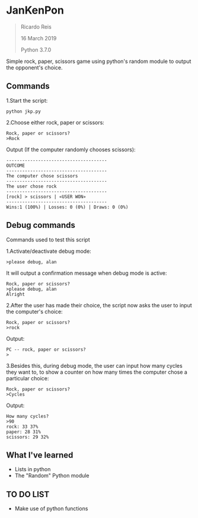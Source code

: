 # JanKenPon

> Ricardo Reis
> 
> 16 March 2019
>  
> Python 3.7.0

Simple rock, paper, scissors game using python's random module to output the opponent's choice. 

Commands
----------

1.Start the script:

    python jkp.py

2.Choose either rock, paper or scissors:

    Rock, paper or scissors?
	>Rock
Output (If the computer randomly chooses scissors):

	--------------------------------------
	OUTCOME
	--------------------------------------
	The computer chose scissors
	--------------------------------------
	The user chose rock
	--------------------------------------
	[rock] > scissors | «USER WON»
	--------------------------------------
	Wins:1 (100%) | Losses: 0 (0%) | Draws: 0 (0%)
	
Debug commands
----------
Commands used to test this script

1.Activate/deactivate debug mode:

	>please debug, alan
It will output a confirmation message when debug mode is active:
	
	Rock, paper or scissors?
	>please debug, alan
	Alright

2.After the user has made their choice, the script now asks the user to input the computer's choice:

	Rock, paper or scissors?
	>rock
Output:

	PC -- rock, paper or scissors?
	>
3.Besides this, during debug mode, the user can input how many cycles they want to, to show a counter on how many times the computer chose a particular choice:

	Rock, paper or scissors?
	>Cycles
Output:

	How many cycles?
	>90
	rock: 33 37%
	paper: 28 31%
	scissors: 29 32%

What I've learned
----------

- Lists in python
- The "Random" Python module


TO DO LIST
----------

- Make use of python functions 
